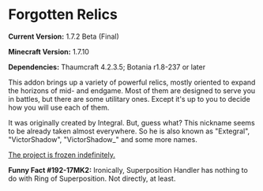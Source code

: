 # Forgotten Relics

**Current Version:** 1.7.2 Beta (Final)

**Minecraft Version:** 1.7.10

**Dependencies:** Thaumcraft 4.2.3.5; Botania r1.8-237 or later

This addon brings up a variety of powerful relics, mostly oriented to expand the horizons of mid- and endgame. Most of them are designed to serve you in battles, but there are some utilitary ones. Except it's up to you to decide how you will use each of them.

It was originally created by Integral. But, guess what? This nickname seems to be already taken almost everywhere. So he is also known as "Extegral", "VictorShadow", "VictorShadow_" and some more names.

<ins>The project is frozen indefinitely.<ins/>

**Funny Fact #192-17MK2:** Ironically, Superposition Handler has nothing to do with Ring of Superposition. Not directly, at least.

